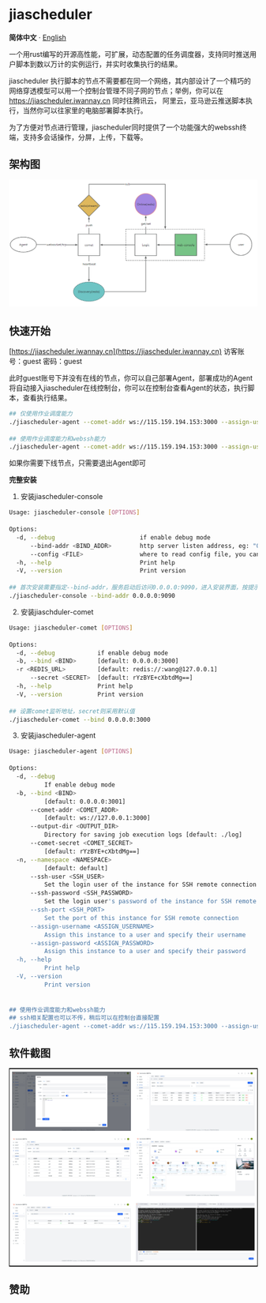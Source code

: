 # jiascheduler

**简体中文** · [English](./README.zh-CN.md)

一个用rust编写的开源高性能，可扩展，动态配置的任务调度器，支持同时推送用户脚本到数以万计的实例运行，并实时收集执行的结果。

jiascheduler 执行脚本的节点不需要都在同一个网络，其内部设计了一个精巧的网络穿透模型可以用一个控制台管理不同子网的节点；举例，你可以在 https://jiascheduler.iwannay.cn 同时往腾讯云， 阿里云，亚马逊云推送脚本执行，当然你可以往家里的电脑部署脚本执行。

为了方便对节点进行管理，jiascheduler同时提供了一个功能强大的webssh终端，支持多会话操作，分屏，上传，下载等。


## 架构图

![架构图](./assets/jiascheduler-arch.png)

## 快速开始

[https://jiascheduler.iwannay.cn](https://jiascheduler.iwannay.cn) 
访客账号：guest 密码：guest

此时guest账号下并没有在线的节点，你可以自己部署Agent，部署成功的Agent将自动接入jiascheduler在线控制台，你可以在控制台查看Agent的状态，执行脚本，查看执行结果。

```bash
## 仅使用作业调度能力
./jiascheduler-agent --comet-addr ws://115.159.194.153:3000 --assign-username guest --assign-password guest

## 使用作业调度能力和webssh能力
./jiascheduler-agent --comet-addr ws://115.159.194.153:3000 --assign-username guest --assign-password guest --ssh-user your_ssh_user --ssh-port 22 --ssh-password your_ssh_user_password --namespace home
```

如果你需要下线节点，只需要退出Agent即可

**完整安装**

1. 安装jiascheduler-console
```bash
Usage: jiascheduler-console [OPTIONS]

Options:
  -d, --debug                        if enable debug mode
      --bind-addr <BIND_ADDR>        http server listen address, eg: "0.0.0.0:9090"
      --config <FILE>                where to read config file, you can temporarily overwrite the configuration file using command-line parameters [default: ~/.jiascheduler/console.toml]
  -h, --help                         Print help
  -V, --version                      Print version

## 首次安装需要指定--bind-addr，服务启动后访问0.0.0.0:9090，进入安装界面，按提示完成安装
./jiascheduler-console --bind-addr 0.0.0.0:9090
```



2. 安装jiaschduler-comet
```bash
Usage: jiascheduler-comet [OPTIONS]

Options:
  -d, --debug            if enable debug mode
  -b, --bind <BIND>      [default: 0.0.0.0:3000]
  -r <REDIS_URL>         [default: redis://:wang@127.0.0.1]
      --secret <SECRET>  [default: rYzBYE+cXbtdMg==]
  -h, --help             Print help
  -V, --version          Print version

## 设置comet监听地址，secret则采用默认值
./jiascheduler-comet --bind 0.0.0.0:3000
```

3. 安装jiascheduler-agent
```bash
Usage: jiascheduler-agent [OPTIONS]

Options:
  -d, --debug
          If enable debug mode
  -b, --bind <BIND>
          [default: 0.0.0.0:3001]
      --comet-addr <COMET_ADDR>
          [default: ws://127.0.0.1:3000]
      --output-dir <OUTPUT_DIR>
          Directory for saving job execution logs [default: ./log]
      --comet-secret <COMET_SECRET>
          [default: rYzBYE+cXbtdMg==]
  -n, --namespace <NAMESPACE>
          [default: default]
      --ssh-user <SSH_USER>
          Set the login user of the instance for SSH remote connection
      --ssh-password <SSH_PASSWORD>
          Set the login user's password of the instance for SSH remote connection
      --ssh-port <SSH_PORT>
          Set the port of this instance for SSH remote connection
      --assign-username <ASSIGN_USERNAME>
          Assign this instance to a user and specify their username
      --assign-password <ASSIGN_PASSWORD>
          Assign this instance to a user and specify their password
  -h, --help
          Print help
  -V, --version
          Print version


## 使用作业调度能力和webssh能力
## ssh相关配置也可以不传，稍后可以在控制台直接配置
./jiascheduler-agent --comet-addr ws://115.159.194.153:3000 --assign-username guest --assign-password guest --ssh-user your_ssh_user --ssh-port 22 --ssh-password your_ssh_user_password --namespace home

```



## 软件截图
<table style="border-collapse: collapse; border: 1px solid black;">
  <tr>
    <td style="padding: 5px;background-color:#fff;"><img src= "./assets/job-edit.png" alt="Jiascheduler job edit"   /></td>
    <td style="padding: 5px;background-color:#fff;"><img src= "./assets/run-list.png" alt="Jiascheduler run list"   /></td>
  </tr>

  <tr>
    <td style="padding: 5px;background-color:#fff;"><img src= "./assets/scheduler-history.png" alt="Jiascheduler scheduler history"   /></td>
    <td style="padding: 5px;background-color:#fff;"><img src= "./assets/scheduler-dashboard.png" alt="Jiascheduler scheduler dashboard"   /></td>
  </tr>

  <tr>
    <td style="padding: 5px;background-color:#fff;"><img src= "./assets/server.png" alt="Jiascheduler server"   /></td>
    <td style="padding: 5px;background-color:#fff;"><img src= "./assets/webssh.png" alt="Jiascheduler webssh"   /></td>
  </tr>

</table>


## 赞助
